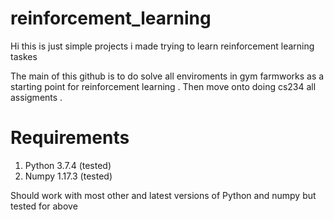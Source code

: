 # reinforcement_learning
Hi this is just simple projects i made trying to learn reinforcement learning  taskes 

The main of this github is to do solve all enviroments in gym farmworks as a starting point for reinforcement learning . Then move onto doing cs234 all assigments .


# Requirements 

1. Python 3.7.4 (tested)
2. Numpy 1.17.3 (tested)

Should work with most other and latest versions of Python and numpy but tested for above 
